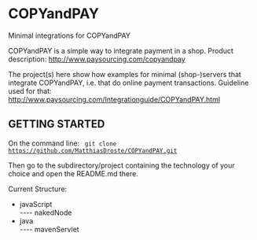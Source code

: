 COPYandPAY
==========

Minimal integrations for COPYandPAY

COPYandPAY is a simple way to integrate payment in a shop.
Product description: http://www.paysourcing.com/copyandpay

The project(s) here show how examples for minimal (shop-)servers that integrate COPYandPAY, i.e. that do online 
payment transactions. 
Guideline used for that: http://www.paysourcing.com/Integrationguide/COPYandPAY.html


GETTING STARTED
---------------

On the command line:
<code>
git clone https://github.com/MatthiasDroste/COPYandPAY.git
</code>

Then go to the subdirectory/project containing the technology of your choice and open the README.md there.

Current Structure:
* javaScript<br>
 ---- nakedNode
* java<br>
 ---- mavenServlet


